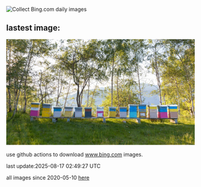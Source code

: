 ![Collect Bing.com daily images](https://github.com/counter2015/bing-daily-images/workflows/Collect%20Bing.com%20daily%20images/badge.svg)
## lastest image:
![](images/img.jpg)

use github actions to download www.bing.com images.

last update:2025-08-17 02:49:27 UTC

all images since 2020-05-10 [here](https://github.com/counter2015/bing-daily-images/tree/master/images) 
